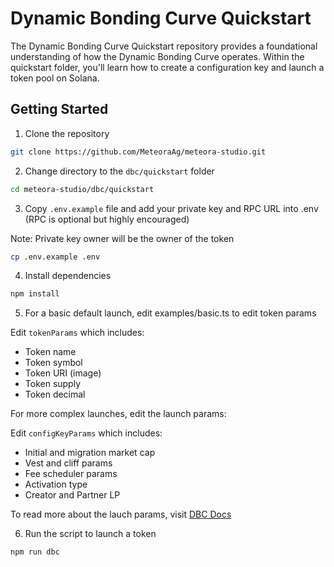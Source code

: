 # Dynamic Bonding Curve Quickstart

The Dynamic Bonding Curve Quickstart repository provides a foundational understanding of how the Dynamic Bonding Curve operates. Within the quickstart folder, you'll learn how to create a configuration key and launch a token pool on Solana.

## Getting Started

1. Clone the repository

```bash
git clone https://github.com/MeteoraAg/meteora-studio.git
```

2. Change directory to the `dbc/quickstart` folder

```bash
cd meteora-studio/dbc/quickstart
```

3. Copy `.env.example` file and add your private key and RPC URL into .env (RPC is optional but highly encouraged)

Note: Private key owner will be the owner of the token
```bash
cp .env.example .env
```

4. Install dependencies

```bash
npm install
```

5. For a basic default launch, edit examples/basic.ts to edit token params

Edit `tokenParams` which includes: 
  - Token name
  - Token symbol
  - Token URI (image)
  - Token supply
  - Token decimal 

For more complex launches, edit the launch params:

Edit `configKeyParams` which includes:
  - Initial and migration market cap
  - Vest and cliff params
  - Fee scheduler params
  - Activation type
  - Creator and Partner LP

To read more about the lauch params, visit [DBC Docs](https://docs.meteora.ag/product-overview/dynamic-bonding-curve-dbc-overview/customizable-pool-configuration)

6. Run the script to launch a token

```bash
npm run dbc
```


